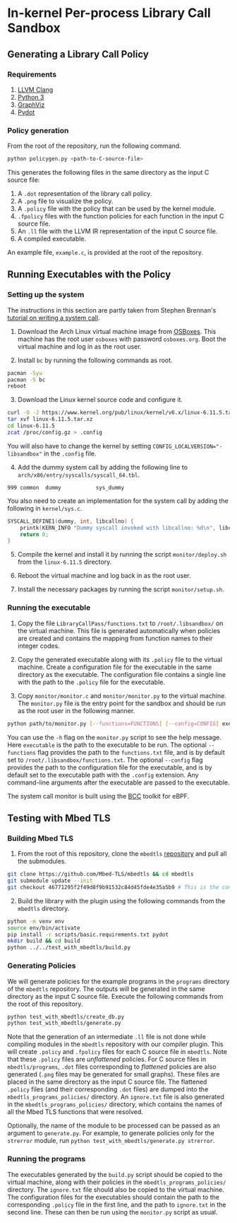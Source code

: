 # In-kernel Per-process Library Call Sandbox

## Generating a Library Call Policy

### Requirements

1. [LLVM Clang](https://clang.llvm.org)
2. [Python 3](https://www.python.org)
3. [GraphViz](https://graphviz.org)
4. [Pydot](https://github.com/pydot/pydot)

### Policy generation

From the root of the repository, run the following command.

```bash
python policygen.py <path-to-C-source-file>
```

This generates the following files in the same directory as the input C source file:

1. A `.dot` representation of the library call policy.
2. A `.png` file to visualize the policy.
3. A `.policy` file with the policy that can be used by the kernel module.
4. `.fpolicy` files with the function policies for each function in the input C source file.
5. An `.ll` file with the LLVM IR representation of the input C source file.
6. A compiled executable.

An example file, `example.c`, is provided at the root of the repository.

## Running Executables with the Policy

### Setting up the system
The instructions in this section are partly taken from Stephen Brennan's [tutorial on writing a system call](https://brennan.io/2016/11/14/kernel-dev-ep3/).

1. Download the Arch Linux virtual machine image from [OSBoxes](https://sourceforge.net/projects/osboxes/files/v/vb/4-Ar---c-x/20240601/CLI/64bit.7z/download). This machine has the root user `osboxes` with password `osboxes.org`. Boot the virtual machine and log in as the root user.

2. Install `bc` by running the following commands as root.

```bash
pacman -Syu
pacman -S bc
reboot
```

3. Download the Linux kernel source code and configure it.

```bash
curl -O -J https://www.kernel.org/pub/linux/kernel/v6.x/linux-6.11.5.tar.xz
tar xvf linux-6.11.5.tar.xz
cd linux-6.11.5
zcat /proc/config.gz > .config
```

You will also have to change the kernel by setting `CONFIG_LOCALVERSION="-libsandbox"` in the `.config` file.

4. Add the dummy system call by adding the following line to `arch/x86/entry/syscalls/syscall_64.tbl`.

```tbl
999	common	dummy			sys_dummy
```

You also need to create an implementation for the system call by adding the following in `kernel/sys.c`.

```c
SYSCALL_DEFINE1(dummy, int, libcallno) {
	printk(KERN_INFO "Dummy syscall invoked with libcallno: %d\n", libcallno);
    return 0;
}
```

5. Compile the kernel and install it by running the script `monitor/deploy.sh` from the `linux-6.11.5` directory.

6. Reboot the virtual machine and log back in as the root user.

7. Install the necessary packages by running the script `monitor/setup.sh`.

### Running the executable

1. Copy the file `LibraryCallPass/functions.txt` to `/root/.libsandbox/` on the virtual machine. This file is generated automatically when policies are created and contains the mapping from function names to their integer codes.

2. Copy the generated executable along with its `.policy` file to the virtual machine. Create a configuration file for the executable in the same directory as the executable. The configuration file contains a single line with the path to the `.policy` file for the executable.

3. Copy `monitor/monitor.c` and `monitor/monitor.py` to the virtual machine. The `monitor.py` file is the entry point for the sandbox and should be run as the root user in the following manner.

```bash
python path/to/monitor.py [--functions=FUNCTIONS] [--config=CONFIG] executable ...args
```

You can use the `-h` flag on the `monitor.py` script to see the help message. 
Here `executable` is the path to the executable to be run. The optional `--functions` flag provides the path to the `functions.txt` file, and is by default set to `/root/.libsandbox/functions.txt`. The optional `--config` flag provides the path to the configuration file for the executable, and is by default set to the executable path with the `.config` extension. Any command-line arguments after the executable are passed to the executable.

The system call monitor is built using the [BCC](https://github.com/iovisor/bcc) toolkit for eBPF.

## Testing with Mbed TLS

### Building Mbed TLS

1. From the root of this repository, clone the `mbedtls` [repository](https://github.com/Mbed-TLS/mbedtls) and pull all the submodules.

```bash
git clone https://github.com/Mbed-TLS/mbedtls && cd mbedtls
git submodule update --init
git checkout 46771295f2f49d8f9b91532c84d45fde4e35a5b9 # This is the commit used for testing
```

2. Build the library with the plugin using the following commands from the `mbedtls` directory.

```bash
python -m venv env
source env/bin/activate
pip install -r scripts/basic.requirements.txt pydot
mkdir build && cd build
python ../../test_with_mbedtls/build.py
```

### Generating Policies
We will generate policies for the example programs in the `programs` directory of the `mbedtls` repository. The outputs will be generated in the same directory as the input C source file. Execute the following commands from the root of this repository.

```bash
python test_with_mbedtls/create_db.py
python test_with_mbedtls/generate.py
```

Note that the generation of an intermediate `.ll` file is not done while compiling modules in the `mbedtls` repository with our compiler plugin. This will create `.policy` and `.fpolicy` files for each C source file in `mbedtls`. Note that these `.policy` files are _unflattened_ policies. For C source files in `mbedtls/programs`, `.dot` files corresponding to _flattened_ policies are also generated (`.png` files may be generated for small graphs). These files are placed in the same directory as the input C source file. The flattened `.policy` files (and their corresponding `.dot` files) are dumped into the `mbedtls_programs_policies/` directory. An `ignore.txt` file is also generated in the `mbedtls_programs_policies/` directory, which contains the names of all the Mbed TLS functions that were resolved.

Optionally, the name of the module to be processed can be passed as an argument to `generate.py`. For example, to generate policies only for the `strerror` module, run `python test_with_mbedtls/generate.py strerror`.

### Running the programs
The executables generated by the `build.py` script should be copied to the virtual machine, along with their policies in the `mbedtls_programs_policies/` directory. The `ignore.txt` file should also be copied to the virtual machine. The configuration files for the executables should contain the path to the corresponding `.policy` file in the first line, and the path to `ignore.txt` in the second line. These can then be run using the `monitor.py` script as usual.
